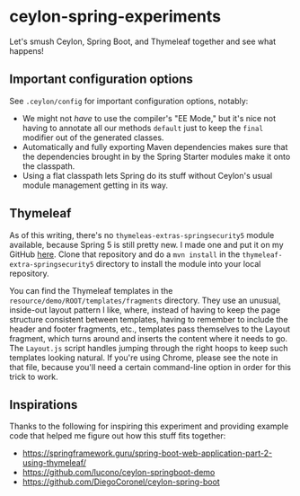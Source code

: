# ceylon-spring-experiments

Let's smush Ceylon, Spring Boot, and Thymeleaf together and see what happens!

## Important configuration options

See `.ceylon/config` for important configuration options, notably:

   - We might not _have_ to use the compiler's "EE Mode," but it's nice not having to annotate all
     our methods `default` just to keep the `final` modifier out of the generated classes.
   - Automatically and fully exporting Maven dependencies makes sure that the dependencies brought
     in by the Spring Starter modules make it onto the classpath.
   - Using a flat classpath lets Spring do its stuff without Ceylon's usual module management
     getting in its way.

## Thymeleaf

As of this writing, there's no `thymeleas-extras-springsecurity5` module available, because
Spring 5 is still pretty new. I made one and put it on my GitHub
[here](https://github.com/CPColin/thymeleaf-extras-springsecurity). Clone that repository and do a
`mvn install` in the `thymeleaf-extra-springsecurity5` directory to install the module into your
local repository.

You can find the Thymeleaf templates in the `resource/demo/ROOT/templates/fragments` directory.
They use an unusual, inside-out layout pattern I like, where, instead of having to keep the page
structure consistent between templates, having to remember to include the header and footer
fragments, etc., templates pass themselves to the Layout fragment, which turns around and inserts
the content where it needs to go. The `Layout.js` script handles jumping through the right hoops to
keep such templates looking natural. If you're using Chrome, please see the note in that file,
because you'll need a certain command-line option in order for this trick to work.

## Inspirations

Thanks to the following for inspiring this experiment and providing example code that helped me
figure out how this stuff fits together:

   - https://springframework.guru/spring-boot-web-application-part-2-using-thymeleaf/
   - https://github.com/lucono/ceylon-springboot-demo
   - https://github.com/DiegoCoronel/ceylon-spring-boot
